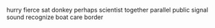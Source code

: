 hurry fierce sat donkey perhaps scientist together parallel public signal sound recognize boat care border